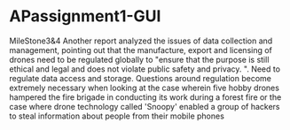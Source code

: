 # APassignment1-GUI
MileStone3&amp;4
Another report analyzed the issues of data collection and management, pointing out that the manufacture, export and licensing of drones need to be regulated globally to "ensure that the purpose is still ethical and legal and does not violate public safety and privacy. ". Need to regulate data access and storage. Questions around regulation become extremely necessary when looking at the case wherein five hobby drones hampered the fire brigade in conducting its work during a forest fire or the case where drone technology called 'Snoopy' enabled a group of hackers to steal information about people from their mobile phones
